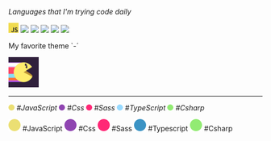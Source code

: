  <!-- Saalve veio dar uma bizoiada no meu código néh? :B -->
 *Languages that I'm trying code daily*

<code><img height="20" src="https://raw.githubusercontent.com/github/explore/80688e429a7d4ef2fca1e82350fe8e3517d3494d/topics/javascript/javascript.png"></code>
<code><img height="20" src="https://yogalayout.com/static/reactnative.4e03ea5d.png"></code>
<code><img height="20" src="https://cdn.iconscout.com/icon/free/png-512/sass-2752078-2284895.png"></code>
<code><img height="20" src="https://i.pinimg.com/originals/f2/9d/5a/f29d5ad9234cda3b39a815f9fdffc3f9.png"></code>
<code><img height="20" src="https://image.flaticon.com/icons/png/512/490/490580.png"></code>
<code><img height="20" src="https://lankadevelopers.com/assets/uploads/system/og-image.png"></code>


 My favorite theme `-´

<code><img height="60" src="https://github.com/Pac-Man-Theme/Pac-Man_Theme/blob/main/images/pac-man-theme-vampyrsoda.png"></code>

---

<code><img height="12" src="/assets/image/yellowball.png"></code> *#JavaScript* <code><img height="12" src="/assets/image/purpleball.png"></code> *#Css* <code><img height="12" src="/assets/image/pinkball.png"></code> *#Sass* <code><img height="12" src="/assets/image/blueball.png"></code> *#TypeScript* <code><img height="12" src="/assets/image/greenball.png"></code> *#Csharp*

![CodeBall](/assets/image/yellowball.svg) #JavaScript ![CodeBall](/assets/image/purpleball.svg) #Css ![CodeBall](/assets/image/pinkball.svg) #Sass ![CodeBall](/assets/image/blueball.svg) #Typescript ![CodeBall](/assets/image/greenball.svg) #Csharp
